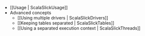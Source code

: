 * [[Usage | ScalaSlickUsage]]
* Advanced concepts
    * [[Using multiple drivers | ScalaSlickDrivers]]
    * [[Keeping tables separated | ScalaSlickTables]]
    * [[Using a separated execution context | ScalaSlickThreads]]